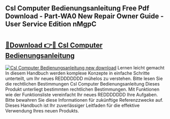 ## Csl Computer Bedienungsanleitung Free Pdf Download - Part-WA0 New Repair Owner Guide - User Service Edition nMgpC

# <h2><a href="http://df4ohs6.blite.top/?on=Csl+Computer+Bedienungsanleitung">🔗Download 👉🔴 Csl Computer Bedienungsanleitung</a></h2>

[![Csl Computer Bedienungsanleitung new download](https://i.imgur.com/lujVjoI.png)](http://df4ohs6.blite.top/?on=Csl+Computer+Bedienungsanleitung)
Lernen leicht gemacht In diesem Handbuch werden komplexe Konzepte in einfache Schritte unterteilt, um Ihr neues REDDDDDDD mühelos zu verstehen. Bitte lesen Sie die rechtlichen Bestimmungen Csl Computer Bedienungsanleitung Dieses Produkt unterliegt bestimmten rechtlichen Bestimmungen. Mit Funktionen wie der Funktionsliste vereinfacht Ihr neues REDDDDDDD Ihre Aufgaben. Bitte bewahren Sie diese Informationen für zukünftige Referenzzwecke auf. Dieses Handbuch ist Ihr zuverlässiger Leitfaden für die effektive Verwendung Ihres neuen Produkts.
